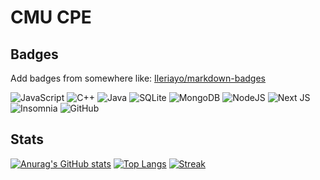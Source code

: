 # CMU CPE

## Badges

Add badges from somewhere like: [Ileriayo/markdown-badges](https://github.com/Ileriayo/markdown-badges/)

![JavaScript](https://img.shields.io/badge/javascript-%23323330.svg?style=for-the-badge&logo=javascript&logoColor=%23F7DF1E)
![C++](https://img.shields.io/badge/c++-%2300599C.svg?style=for-the-badge&logo=c%2B%2B&logoColor=white)
![Java](https://img.shields.io/badge/java-%23ED8B00.svg?style=for-the-badge&logo=openjdk&logoColor=white)
![SQLite](https://img.shields.io/badge/sqlite-%2307405e.svg?style=for-the-badge&logo=sqlite&logoColor=white)
![MongoDB](https://img.shields.io/badge/MongoDB-%234ea94b.svg?style=for-the-badge&logo=mongodb&logoColor=white)
![NodeJS](https://img.shields.io/badge/node.js-6DA55F?style=for-the-badge&logo=node.js&logoColor=white)
![Next JS](https://img.shields.io/badge/Next-black?style=for-the-badge&logo=next.js&logoColor=white)
![Insomnia](https://img.shields.io/badge/Insomnia-black?style=for-the-badge&logo=insomnia&logoColor=5849BE)
![GitHub](https://img.shields.io/badge/github-%23121011.svg?style=for-the-badge&logo=github&logoColor=white)


## Stats
[![Anurag's GitHub stats](https://github-readme-stats.vercel.app/api?username=aeiout)](https://github.com/anuraghazra/github-readme-stats)
[![Top Langs](https://github-readme-stats.vercel.app/api/top-langs/?username=aeiout&layout=compact)](https://github.com/anuraghazra/github-readme-stats)
[![Streak](https://streak-stats.demolab.com?user=aeiout&hide_border=false)](https://github.com/DenverCoder1/github-readme-streak-stats)
